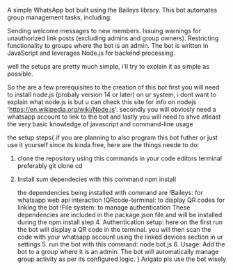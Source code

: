 A simple WhatsApp bot built using the Baileys library. This bot automates group management tasks, including:

Sending welcome messages to new members.
Issuing warnings for unauthorized link posts (excluding admins and group owners).
Restricting functionality to groups where the bot is an admin.
The bot is written in JavaScript and leverages Node.js for backend processing.

well the setups are pretty much simple, i'll try to explain it as simple as possible.

So the are a few prerequisites to the creation of this bot
first you will need to install node.js (probaly version 14 or later) on ur system, i dont want to explain what node.js is but u can check this site for info on nodejs 'https://en.wikipedia.org/wiki/Node.js'.
secondly you will obviosly need a whatsapp account to link to the bot  and lastly you will need to ahve atleast the very basic knowledge of javascript and command-line usage

the setup steps{
if you are planning to also program this bot futher or just use it yourself since its kinda free, here are the things neede to do:
1. clone the repository using this commands in your code editors terminal preferably
  git clone <repository-url>
  cd <repository-folder>
2. Install sum dependecies with this command
  npm install

   the dependencies being installed with command are
   !Baileys: for whatsapp web api interaction
   !QRcode-terminal: to display QR codes for linking the bot
   !File system: to manage authentication
   These dependencies are included in the package.json file and will be installed during the npm install step
   4. Authentication setup: here on the first run the bot will display a QR code in the terminal. you will then scan the code with your whatsapp account using  the linked devices section in ur settings
   5. run the bot with this command:
    node bot.js
   6. Usage:
Add the bot to a group where it is an admin.
The bot will automatically manage group activity as per its configured logic.
}
Arigato pls use the bot wisely
